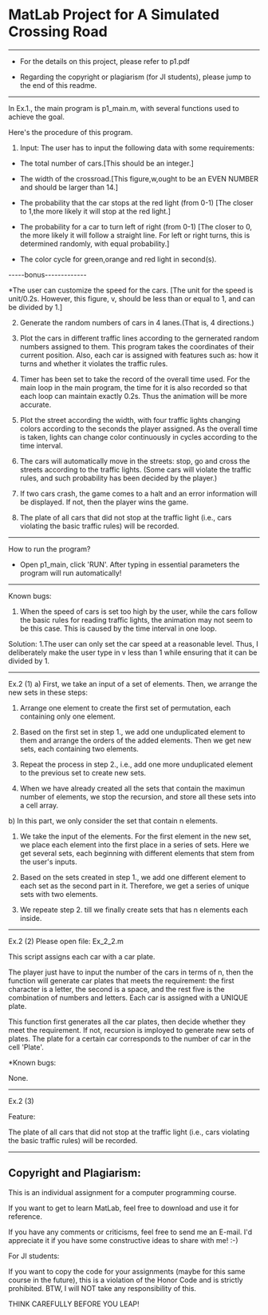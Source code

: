 # MatLab Project for A Simulated Crossing Road
___________________________
* For the details on this project, please refer to p1.pdf

* Regarding the copyright or plagiarism (for JI students), please jump to the end of this readme.
_______________________________
In Ex.1., the main program is p1_main.m, with several functions used to achieve the goal.

Here's the procedure of this program.

1. Input: The user has to input the following data with some requirements:

* The total number of cars.[This should be an integer.]

* The width of the crossroad.[This figure,w,ought to be an EVEN NUMBER and should be larger than 14.]

* The probability that the car stops at the red light (from 0-1) [The closer to 1,the more likely it will stop at the red light.]

* The probability for a car to turn left of right (from 0-1) [The closer to 0, the more likely it will follow a straight line. For left or right turns, this is determined randomly, with equal probability.]

* The color cycle for green,orange and red light in second(s).

-----bonus-------------

*The user can customize the speed for the cars. [The unit for the speed is unit/0.2s. However, this figure, v, should be less than or equal to 1, and can be divided by 1.]

2. Generate the random numbers of cars in 4 lanes.(That is, 4 directions.) 

3. Plot the cars in different traffic lines according to the gernerated random numbers assigned to them. This program takes the coordinates of their current position. Also, each car is assigned with features such as: how it turns and whether it violates the traffic rules.

4. Timer has been set to take the record of the overall time used. For the main loop in the main program, the time for it is also recorded so that each loop can maintain exactly 0.2s. Thus the animation will be more accurate.

5. Plot the street according the width, with four traffic lights changing colors according to the seconds the player assigned. As the overall time is taken, lights can change color continuously in cycles according to the time interval.

6. The cars will automatically move in the streets: stop, go and cross the streets according to the traffic lights. (Some cars will violate the traffic rules, and such probability has been decided by the player.)

7. If two cars crash, the game comes to a halt and an error information will be displayed. If not, then the player wins the game.

8. The plate of all cars that did not stop at the traffic light (i.e., cars violating the basic traffic rules) will be recorded.

*************
How to run the program?

* Open p1_main, click 'RUN'. After typing in essential parameters the program will run automatically!


***********************
Known bugs:
1. When the speed of cars is set too high by the user, while the cars follow the basic rules for reading traffic lights, the animation may not seem to be this case. This is caused by the time interval in one loop. 

Solution:
1.The user can only set the car speed at a reasonable level. Thus, I deliberately make the user type in v less than 1 while ensuring that it can be divided by 1.

___________________________________________________
Ex.2 (1)
a) First, we take an input of a set of elements.
Then, we arrange the new sets in these steps:

1. Arrange one element to create the first set of permutation, each containing only one element.

2. Based on the first set in step 1., we add one unduplicated element to them and arrange the orders of the added elements. Then we get new sets, each containing two elements.

3. Repeat the process in step 2., i.e., add one more unduplicated element to the previous set to create new sets.

4. When we have already created all the sets that contain the maximun number of elements, we stop the recursion, and store all these sets into a cell array. 

b) In this part, we only consider the set that contain n elements.

1. We take the input of the elements. For the first element in the new set, we place each element into the first place in a series of sets. Here we get several sets, each beginning with different elements that stem from the user's inputs.

2. Based on the sets created in step 1., we add one different element to each set as the second part in it. Therefore, we get a series of unique sets with two elements.

3. We repeate step 2. till we finally create sets that has n elements each inside.

_________________________________________________
Ex.2 (2)
Please open file: Ex_2_2.m

This script assigns each car with a car plate.

The player just have to input the number of the cars in terms of n, then the function will generate car plates that meets the requirement: the first character is a letter, the second is a space, and the rest five is the combination of numbers and letters.
Each car is assigned with a UNIQUE plate.

This function first generates all the car plates, then decide whether they meet the requirement. If not, recursion is imployed to generate new sets of plates.
The plate for a certain car corresponds to the number of car in the cell 'Plate'.

*Known bugs:

None.
_________________________________________________
Ex.2 (3)

Feature:

The plate of all cars that did not stop at the traffic light (i.e., cars violating the basic traffic rules) will be recorded.

_________________________________________________
## Copyright and Plagiarism:

This is an individual assignment for a computer programming course. 

If you want to get to learn MatLab, feel free to download and use it for reference. 

If you have any comments or criticisms, feel free to send me an E-mail. I'd appreciate it if you have some constructive ideas to share with me! :-)

For JI students:

If you want to copy the code for your assignments (maybe for this same course in the future), this is a violation of the Honor Code and is strictly prohibited. BTW, I will NOT take any responsibility of this.

THINK CAREFULLY BEFORE YOU LEAP!
